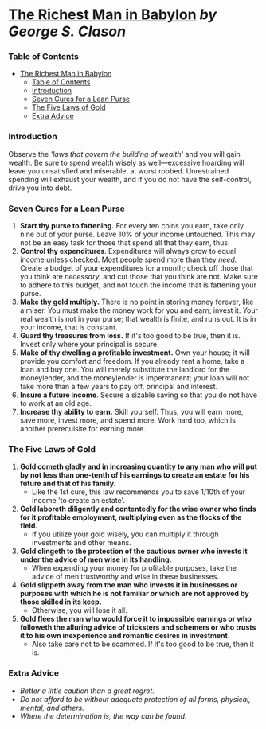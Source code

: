 # [The Richest Man in Babylon](https://www.goodreads.com/book/show/1052.The_Richest_Man_in_Babylon?ac=1&from_search=true&qid=xbYQ53V0JN&rank=1) *by George S. Clason*

### Table of Contents

- [The Richest Man in Babylon](#the-richest-man-in-babylon)
    + [Table of Contents](#table-of-contents)
    + [Introduction](#introduction)
    + [Seven Cures for a Lean Purse](#seven-cures-for-a-lean-purse)
    + [The Five Laws of Gold](#the-five-laws-of-gold)
    + [Extra Advice](#extra-advice)

### Introduction

Observe the *'laws that govern the building of wealth'* and you will gain wealth. Be sure to spend wealth wisely as well—excessive hoarding will leave you unsatisfied and miserable, at worst robbed. Unrestrained spending will exhaust your wealth, and if you do not have the self-control, drive you into debt.

### Seven Cures for a Lean Purse

1. **Start thy purse to fattening.** For every ten coins you earn, take only nine out of your purse. Leave 10% of your income untouched. This may not be an easy task for those that spend all that they earn, thus: 
2. **Control thy expenditures**. Expenditures will always grow to equal income unless checked. Most people spend more than they *need.* Create a budget of your expenditures for a month; check off those that you think are *necessary*, and cut those that you think are not. Make sure to adhere to this budget, and not touch the income that is fattening your purse.
3. **Make thy gold multiply.** There is no point in storing money forever, like a miser. You must make the money work for you and earn; invest it. Your real wealth is not in your purse; that wealth is finite, and runs out. It is in your income, that is constant.
4. **Guard thy treasures from loss.** If it's too good to be true, then it is. Invest only where your principal is secure. 
5. **Make of thy dwelling a profitable investment.** Own your house; it will provide you comfort and freedom. If you already rent a home, take a loan and buy one. You will merely substitute the landlord for the moneylender, and the moneylender is impermanent; your loan will not take more than a few years to pay off, principal and interest. 
5. **Insure a future income**. Secure a sizable saving so that you do not have to work at an old age.
5. **Increase thy ability to earn.** Skill yourself. Thus, you will earn more, save more, invest more, and spend more. Work hard too, which is another prerequisite for earning more.

### The Five Laws of Gold

1. **Gold cometh gladly and in increasing quantity to any man who will put by not less than one-tenth of his earnings to create an estate for his future and that of his family.** 
   - Like the 1st cure, this law recommends you to save 1/10th of your income 'to create an estate'.
2. **Gold laboreth diligently and contentedly for the wise owner who finds for it profitable employment, multiplying even as the flocks of the field.**
   - If you utilize your gold wisely, you can multiply it through investments and other means.
3. **Gold clingeth to the protection of the cautious owner who invests it under the advice of men wise in its handling.**
   - When expending your money for profitable purposes, take the advice of men trustworthy and wise in these businesses.
4. **Gold slippeth away from the man who invests it in businesses or purposes with which he is not familiar or which are not approved by those skilled in its keep.** 
   - Otherwise, you will lose it all. 
5. **Gold flees the man who would force it to impossible earnings or who followeth the alluring advice of tricksters and schemers or who trusts it to his own inexperience and romantic desires in investment.**
   - Also take care not to be scammed. If it's too good to be true, then it is.

### Extra Advice

- *Better a little caution than a great regret.*
- *Do not afford to be without adequate protection of all forms, physical, mental, and others.*
- *Where the determination is, the way can be found.*
